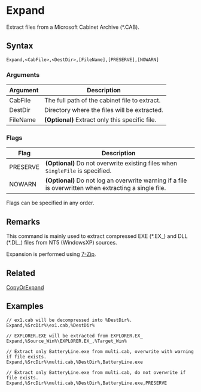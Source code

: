 # Expand

Extract files from a Microsoft Cabinet Archive (*.CAB).

## Syntax

```pebakery
Expand,<CabFile>,<DestDir>,[FileName],[PRESERVE],[NOWARN]
```

### Arguments

| Argument | Description |
| --- | --- |
| CabFile | The full path of the cabinet file to extract. |
| DestDir | Directory where the files will be extracted. |
| FileName | **(Optional)** Extract only this specific file. |

### Flags

| Flag | Description |
| --- | --- |
| PRESERVE | **(Optional)** Do not overwrite existing files when `SingleFile` is specified. |
| NOWARN | **(Optional)** Do not log an overwrite warning if a file is overwritten when extracting a single file. |

Flags can be specified in any order.

## Remarks

This command is mainly used to extract compressed EXE (\*.EX\_) and DLL (\*.DL\_) files from NT5 (WindowsXP) sources.

Expansion is performed using [7-Zip](https://www.7-Zip.org).

## Related

[CopyOrExpand](./CopyOrExpand.md)

## Examples

```pebakery
// ex1.cab will be decompressed into %DestDir%.
Expand,%SrcDir%\ex1.cab,%DestDir%
```

```pebakery
// EXPLORER.EXE will be extracted from EXPLORER.EX_
Expand,%Source_Win%\EXPLORER.EX_,%Target_Win%
```

```pebakery
// Extract only BatteryLine.exe from multi.cab, overwrite with warning if file exists.
Expand,%SrcDir%\multi.cab,%DestDir%,BatteryLine.exe
```

```pebakery
// Extract only BatteryLine.exe from multi.cab, do not overwrite if file exists.
Expand,%SrcDir%\multi.cab,%DestDir%,BatteryLine.exe,PRESERVE
```

